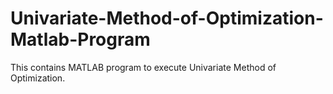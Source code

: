 # Univariate-Method-of-Optimization-Matlab-Program
This contains MATLAB program to execute Univariate Method of Optimization.
